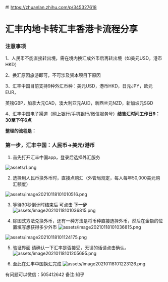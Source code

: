 #! https://zhuanlan.zhihu.com/p/345327618

# 汇丰内地卡转汇丰香港卡流程分享

### **注意事项**

1、人民币不能直接转出境，需在境内换汇成外币后再转出境（如美元USD，港币HKD）

2、换汇原因旅游即可，不可涉及资本项目下原因

3、汇丰中国目前支持9种外汇币种：美元USD，港币HKD，日元JPY，欧元EUR，

英镑GBP，加拿大元CAD，澳大利亚元AUD，新西兰元NZD，新加坡元SGD

4、汇丰中国电子渠道（网上银行/手机银行/微信服务号）**结售汇时间工作日9：30至下午6点**



**整理的流程是：**

### **第一步，汇丰中国：人民币→美元/港币**

1. 首先打开汇丰中国app，登录后选择外汇服务

![assets/1.png](assets/1.png)

2. 选择用人民币换外币时，直接点购汇（外管局规定，每人每年50,000美元购汇额度）

![assets/image20210118101010516.png](assets/image20210118101010516.png)

3. 等待30秒倒计时结束后 可点击 **下一步**
![assets/image20210118101036815.png](assets/image20210118101036815.png)

4. 除图式方法兑换外币，还有一种方法是将币种直接选择外币，然后在金额的位置填写想获得多少外币
![assets/image20210118101036815.png](assets/image20210118101106616.png)

![assets/image20210118101124175.png](assets/image20210118101124175.png)

5. 验证界面 请确认一下汇率是否接受，无误的话请点击确认。
![assets/image20210118101205695.png](assets/image20210118101205695.png)

6. 至此在汇丰中国换汇完成
![assets/image20210118101223126.png](assets/image20210118101223126.png)


有问题可以微信：505412642 备注:知乎